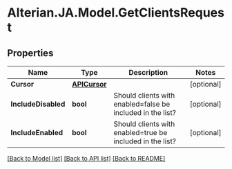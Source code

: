 # Alterian.JA.Model.GetClientsRequest

## Properties

Name | Type | Description | Notes
------------ | ------------- | ------------- | -------------
**Cursor** | [**APICursor**](APICursor.md) |  | [optional] 
**IncludeDisabled** | **bool** | Should clients with enabled&#x3D;false be included in the list? | [optional] 
**IncludeEnabled** | **bool** | Should clients with enabled&#x3D;true be included in the list? | [optional] 

[[Back to Model list]](../README.md#documentation-for-models) [[Back to API list]](../README.md#documentation-for-api-endpoints) [[Back to README]](../README.md)

